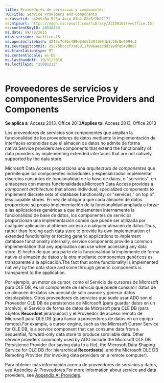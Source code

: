 ```yaml
---
title: Proveedores de servicios y componentes
TOCTitle: Service Providers and Components
ms:assetid: e42d9c84-525a-4aca-01b2-88e3f2b0717f
ms:mtpsurl: https://msdn.microsoft.com/library/JJ250163(v=office.15)
ms:contentKeyID: 48548333
ms.date: 09/18/2015
mtps_version: v=office.15
ms.openlocfilehash: d215c7c66c489e54d513941604b1c66c0e9094c1
ms.sourcegitcommit: c557bbcccf37a6011f89aae1ddd399dfe549d087
ms.translationtype: MT
ms.contentlocale: es-ES
ms.lasthandoff: 10/31/2018
ms.locfileid: "25881213"
---
```

# <a name="service-providers-and-components"></a><span data-ttu-id="c22fc-102">Proveedores de servicios y componentes</span><span class="sxs-lookup"><span data-stu-id="c22fc-102">Service Providers and Components</span></span>


<span data-ttu-id="c22fc-103">**Se aplica a**: Access 2013, Office 2013</span><span class="sxs-lookup"><span data-stu-id="c22fc-103">**Applies to**: Access 2013, Office 2013</span></span>

<span data-ttu-id="c22fc-104">Los proveedores de servicios son componentes que amplían la funcionalidad de los proveedores de datos mediante la implementación de interfaces extendidas que el almacén de datos no admite de forma nativa.</span><span class="sxs-lookup"><span data-stu-id="c22fc-104">Service providers are components that extend the functionality of data providers by implementing extended interfaces that are not natively supported by the data store.</span></span>

<span data-ttu-id="c22fc-105">Microsoft Data Access proporciona una *arquitectura de componentes* que permite que los componentes individuales y especializados implementar discretos conjuntos de funcionalidad de la base de datos, o "servicios", en almacenes con menos funcionalidades.</span><span class="sxs-lookup"><span data-stu-id="c22fc-105">Microsoft Data Access provides a *component architecture* that allows individual, specialized components to implement discrete sets of database functionality, or "services," on top of less capable stores.</span></span> <span data-ttu-id="c22fc-106">En vez de obligar a que cada almacén de datos proporcione su propia implementación de la funcionalidad ampliada o forzar a las aplicaciones genéricas a que implementen internamente la funcionalidad de base de datos, los componentes de servicios proporcionan una implementación común que puede ser utilizada por cualquier aplicación al obtener acceso a cualquier almacén de datos.</span><span class="sxs-lookup"><span data-stu-id="c22fc-106">Thus, rather than forcing each data store to provide its own implementation of extended functionality or forcing generic applications to implement database functionality internally, service components provide a common implementation that any application can use when accessing any data store.</span></span> <span data-ttu-id="c22fc-107">El hecho de que una parte de la funcionalidad la implemente de forma nativa el almacén de datos y la otra mediante componentes genéricos es transparente a la aplicación.</span><span class="sxs-lookup"><span data-stu-id="c22fc-107">The fact that some functionality is implemented natively by the data store and some through generic components is transparent to the application.</span></span>

<span data-ttu-id="c22fc-p102">Por ejemplo, un motor de cursor, como el Servicio de cursores de Microsoft para OLE DB, es un componente de servicio que puede consumir datos de un almacén de datos secuencial de sólo avance y generar datos desplazables. Otros proveedores de servicios que suele usar ADO son el Proveedor OLE DB de persistencia de Microsoft (para guardar datos en un archivo), el Servicio de forma de datos de Microsoft para OLE DB (para objetos **Recordset** jerárquicos) y el Proveedor de acceso remoto de Microsoft para OLE DB (para llamar a proveedores de datos en un equipo remoto).</span><span class="sxs-lookup"><span data-stu-id="c22fc-p102">For example, a cursor engine, such as the Microsoft Cursor Service for OLE DB, is a service component that can consume data from a sequential, forward-only data store to produce scrollable data. Other service providers commonly used by ADO include the Microsoft OLE DB Persistence Provider (for saving data to a file), the Microsoft Data Shaping Service for OLE DB (for hierarchical **Recordsets**), and the Microsoft OLE DB Remoting Provider (for invoking data providers on a remote computer).</span></span>

<span data-ttu-id="c22fc-110">Para obtener más información acerca de proveedores de servicios y datos, vea [Apéndice A: Proveedores](appendix-a-providers.md).</span><span class="sxs-lookup"><span data-stu-id="c22fc-110">For more information about service and data providers, see [Appendix A: Providers](appendix-a-providers.md).</span></span>

